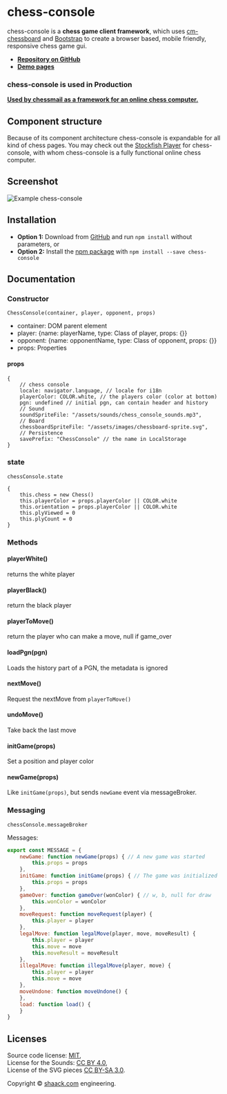 # chess-console

chess-console is a **chess game client framework**, which uses [cm-chessboard](https://github.com/shaack/cm-chessboard) 
and [Bootstrap](https://getbootstrap.com/) to create a browser based, mobile friendly, responsive 
chess game gui.

- **[Repository on GitHub](https://github.com/shaack/chess-console)**
- **[Demo pages](https://shaack.com/projekte/chess-console)**

### chess-console is used in Production

**[Used by chessmail as a framework for an online chess computer.](https://www.chessmail.eu/pages/chess-computer.html)**

## Component structure

Because of its component architecture chess-console is expandable for
all kind of chess pages. You may check out the [Stockfish Player](https://github.com/shaack/chess-console-stockfish) 
for chess-console, with whom chess-console is a fully functional online
chess computer.

## Screenshot

![Example chess-console](https://shaack.com/projekte/assets/img/example_chess_console_checkmate.png)

## Installation

- **Option 1:** Download from [GitHub](https://github.com/shaack/chess-console) and run `npm install` without parameters, or
- **Option 2:** Install the [npm package](https://www.npmjs.com/package/chess-console) with `npm install --save chess-console`

## Documentation

### Constructor
`ChessConsole(container, player, opponent, props)`
- container: DOM parent element
- player: {name: playerName, type: Class of player, props: {}}
- opponent: {name: opponentName, type: Class of opponent, props: {}}
- props: Properties

#### props
```
{
    // chess console
    locale: navigator.language, // locale for i18n
    playerColor: COLOR.white, // the players color (color at bottom)
    pgn: undefined // initial pgn, can contain header and history
    // Sound
    soundSpriteFile: "/assets/sounds/chess_console_sounds.mp3",
    // Board
    chessboardSpriteFile: "/assets/images/chessboard-sprite.svg",
    // Persistence
    savePrefix: "ChessConsole" // the name in LocalStorage
}
```
### state
`chessConsole.state`
```
{
    this.chess = new Chess()
    this.playerColor = props.playerColor || COLOR.white
    this.orientation = props.playerColor || COLOR.white
    this.plyViewed = 0
    this.plyCount = 0
}
```
### Methods

#### playerWhite()
returns the white player

#### playerBlack()
return the black player

#### playerToMove()
return the player who can make a move, null if game_over

#### loadPgn(pgn)
Loads the history part of a PGN, the metadata is ignored

#### nextMove() 
Request the nextMove from `playerToMove()`

#### undoMove()
Take back the last move 

#### initGame(props)
Set a position and player color

#### newGame(props)
Like `initGame(props)`, but sends `newGame` event via messageBroker.

### Messaging

`chessConsole.messageBroker`

Messages:

``` javascript
export const MESSAGE = {
    newGame: function newGame(props) { // A new game was started
        this.props = props
    },
    initGame: function initGame(props) { // The game was initialized
        this.props = props
    },
    gameOver: function gameOver(wonColor) { // w, b, null for draw
        this.wonColor = wonColor
    },
    moveRequest: function moveRequest(player) {
        this.player = player
    },
    legalMove: function legalMove(player, move, moveResult) {
        this.player = player
        this.move = move
        this.moveResult = moveResult
    },
    illegalMove: function illegalMove(player, move) {
        this.player = player
        this.move = move
    },
    moveUndone: function moveUndone() {
    },
    load: function load() {
    }
}
```

## Licenses

Source code license: <a href="https://github.com/shaack/chess-console/blob/master/LICENSE">MIT</a>,<br/>
License for the Sounds: <a href="https://creativecommons.org/licenses/by/4.0/">CC BY 4.0</a>,<br/>
License of the SVG pieces <a href="https://creativecommons.org/licenses/by-sa/3.0/">CC BY-SA 3.0</a>.

Copyright &copy; [shaack.com](https://shaack.com) engineering.
